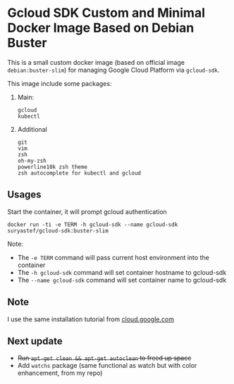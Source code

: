 # Gcloud SDK Custom and Minimal Docker Image Based on Debian Buster

This is a small custom docker image (based on official image `debian:buster-slim`) for managing Google Cloud Platform via `gcloud-sdk`.

This image include some packages:

1. Main:

    ```
    gcloud
    kubectl
    ```

2. Additional

    ```
    git
    vim
    zsh
    oh-my-zsh
    powerline10k zsh theme
    zsh autocomplete for kubectl and gcloud
    ```

## Usages

Start the container, it will prompt gcloud authentication

```
docker run -ti -e TERM -h gcloud-sdk --name gcloud-sdk suryastef/gcloud-sdk:buster-slim
```

Note:

- The `-e TERM` command will pass current host environment into the container
- The `-h gcloud-sdk` command will set container hostname to gcloud-sdk
- The `--name gcloud-sdk` command will set container name to gcloud-sdk

## Note

I use the same installation tutorial from [cloud.google.com](https://cloud.google.com/sdk/docs/downloads-apt-get)

## Next update

- ~~Run ```apt-get clean && apt-get autoclean``` to freed up space~~
- Add  ```watchs``` package (same functional as watch but with color enhancement, from my repo)